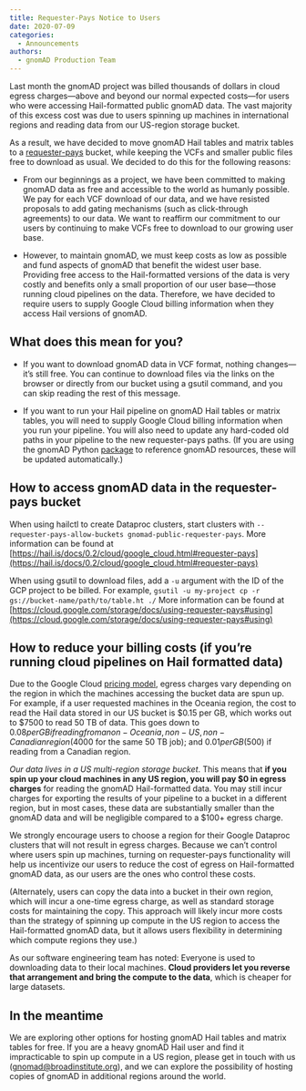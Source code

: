 ```yaml
---
title: Requester-Pays Notice to Users
date: 2020-07-09
categories:
  - Announcements
authors:
  - gnomAD Production Team
---
```


Last month the gnomAD project was billed thousands of dollars in cloud egress charges—above and beyond our normal expected costs—for users who were accessing Hail-formatted public gnomAD data. The vast majority of this excess cost was due to users spinning up machines in international regions and reading data from our US-region storage bucket.

As a result, we have decided to move gnomAD Hail tables and matrix tables to a [requester-pays](https://cloud.google.com/storage/docs/requester-pays) bucket, while keeping the VCFs and smaller public files free to download as usual. We decided to do this for the following reasons:

- From our beginnings as a project, we have been committed to making gnomAD data as free and accessible to the world as humanly possible. We pay for each VCF download of our data, and we have resisted proposals to add gating mechanisms (such as click-through agreements) to our data. We want to reaffirm our commitment to our users by continuing to make VCFs free to download to our growing user base.

- However, to maintain gnomAD, we must keep costs as low as possible and fund aspects of gnomAD that benefit the widest user base. Providing free access to the Hail-formatted versions of the data is very costly and benefits only a small proportion of our user base—those running cloud pipelines on the data. Therefore, we have decided to require users to supply Google Cloud billing information when they access Hail versions of gnomAD.

<!-- end_excerpt -->

## What does this mean for you?

- If you want to download gnomAD data in VCF format, nothing changes—it’s still free. You can continue to download files via the links on the browser or directly from our bucket using a gsutil command, and you can skip reading the rest of this message.

- If you want to run your Hail pipeline on gnomAD Hail tables or matrix tables, you will need to supply Google Cloud billing information when you run your pipeline. You will also need to update any hard-coded old paths in your pipeline to the new requester-pays paths. (If you are using the gnomAD Python [package](https://pypi.org/project/gnomad/) to reference gnomAD resources, these will be updated automatically.)

## How to access gnomAD data in the requester-pays bucket

When using hailctl to create Dataproc clusters, start clusters with `--requester-pays-allow-buckets gnomad-public-requester-pays`. More information can be found at [https://hail.is/docs/0.2/cloud/google_cloud.html#requester-pays](https://hail.is/docs/0.2/cloud/google_cloud.html#requester-pays)

When using gsutil to download files, add a `-u` argument with the ID of the GCP project to be billed. For example, `gsutil -u my-project cp -r gs://bucket-name/path/to/table.ht ./` More information can be found at [https://cloud.google.com/storage/docs/using-requester-pays#using](https://cloud.google.com/storage/docs/using-requester-pays#using)

## How to reduce your billing costs (if you’re running cloud pipelines on Hail formatted data)

Due to the Google Cloud [pricing model](https://cloud.google.com/compute/network-pricing), egress charges vary depending on the region in which the machines accessing the bucket data are spun up. For example, if a user requested machines in the Oceania region, the cost to read the Hail data stored in our US bucket is $0.15 per GB, which works out to $7500 to read 50 TB of data. This goes down to $0.08 per GB if reading from a non-Oceania, non-US, non-Canadian region ($4000 for the same 50 TB job); and $0.01 per GB ($500) if reading from a Canadian region.

*Our data lives in a US multi-region storage bucket*. This means that **if you spin up your cloud machines in any US region, you will pay $0 in egress charges** for reading the gnomAD Hail-formatted data. You may still incur charges for exporting the results of your pipeline to a bucket in a different region, but in most cases, these data are substantially smaller than the gnomAD data and will be negligible compared to a $100+ egress charge.

We strongly encourage users to choose a region for their Google Dataproc clusters that will not result in egress charges. Because we can’t control where users spin up machines, turning on requester-pays functionality will help us incentivize our users to reduce the cost of egress on Hail-formatted gnomAD data, as our users are the ones who control these costs.

(Alternately, users can copy the data into a bucket in their own region, which will incur a one-time egress charge, as well as standard storage costs for maintaining the copy. This approach will likely incur more costs than the strategy of spinning up compute in the US region to access the Hail-formatted gnomAD data, but it allows users flexibility in determining which compute regions they use.)

As our software engineering team has noted: Everyone is used to downloading data to their local machines. **Cloud providers let you reverse that arrangement and bring the compute to the data**, which is cheaper for large datasets.

## In the meantime

We are exploring other options for hosting gnomAD Hail tables and matrix tables for free. If you are a heavy gnomAD Hail user and find it impracticable to spin up compute in a US region, please get in touch with us ([gnomad@broadinstitute.org](mailto:gnomad@broadinstitute.org)), and we can explore the possibility of hosting copies of gnomAD in additional regions around the world.

